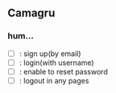 ## Camagru


### hum...
- [ ] : sign up(by email)
- [ ] : login(with username)
- [ ] : enable to reset password
- [ ] : logout in any pages
